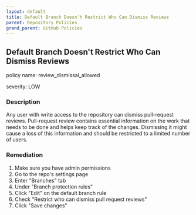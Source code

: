 ```yaml
---
layout: default
title: Default Branch Doesn't Restrict Who Can Dismiss Reviews
parent: Repository Policies
grand_parent: GitHub Policies
---
```



## Default Branch Doesn't Restrict Who Can Dismiss Reviews
policy name: review_dismissal_allowed

severity: LOW

### Description
Any user with write access to the repository can dismiss pull-request reviews. Pull-request review contains essential information on the work that needs to be done and helps keep track of the changes. Dismissing it might cause a loss of this information and should be restricted to a limited number of users.


### Remediation
1. Make sure you have admin permissions
2. Go to the repo's settings page
3. Enter "Branches" tab
4. Under "Branch protection rules"
5. Click "Edit" on the default branch rule
6. Check "Restrict who can dismiss pull request reviews"
7. Click "Save changes"



